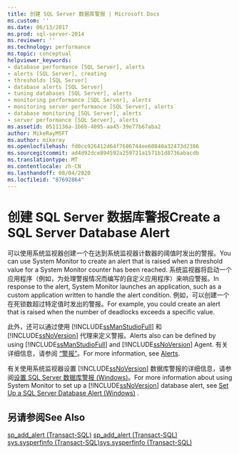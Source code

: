 ```yaml
---
title: 创建 SQL Server 数据库警报 | Microsoft Docs
ms.custom: ''
ms.date: 06/13/2017
ms.prod: sql-server-2014
ms.reviewer: ''
ms.technology: performance
ms.topic: conceptual
helpviewer_keywords:
- database performance [SQL Server], alerts
- alerts [SQL Server], creating
- thresholds [SQL Server]
- database alerts [SQL Server]
- tuning databases [SQL Server], alerts
- monitoring performance [SQL Server], alerts
- monitoring server performance [SQL Server], alerts
- database monitoring [SQL Server], alerts
- server performance [SQL Server], alerts
ms.assetid: 0511136a-1b6b-4095-aa45-39e77b67aba2
author: MikeRayMSFT
ms.author: mikeray
ms.openlocfilehash: fd0cc926412d64f7686744ee60840a32473d2386
ms.sourcegitcommit: ad4d92dce894592a259721a1571b1d8736abacdb
ms.translationtype: MT
ms.contentlocale: zh-CN
ms.lasthandoff: 08/04/2020
ms.locfileid: "87692864"
---
```

# <a name="create-a-sql-server-database-alert"></a><span data-ttu-id="bdeac-102">创建 SQL Server 数据库警报</span><span class="sxs-lookup"><span data-stu-id="bdeac-102">Create a SQL Server Database Alert</span></span>
  <span data-ttu-id="bdeac-103">可以使用系统监视器创建一个在达到系统监视器计数器的阈值时发出的警报。</span><span class="sxs-lookup"><span data-stu-id="bdeac-103">You can use System Monitor to create an alert that is raised when a threshold value for a System Monitor counter has been reached.</span></span> <span data-ttu-id="bdeac-104">系统监视器将启动一个应用程序（例如，为处理警报情况而编写的自定义应用程序）来响应警报。</span><span class="sxs-lookup"><span data-stu-id="bdeac-104">In response to the alert, System Monitor launches an application, such as a custom application written to handle the alert condition.</span></span> <span data-ttu-id="bdeac-105">例如，可以创建一个在死锁数超过特定值时发出的警报。</span><span class="sxs-lookup"><span data-stu-id="bdeac-105">For example, you could create an alert that is raised when the number of deadlocks exceeds a specific value.</span></span>  
  
 <span data-ttu-id="bdeac-106">此外，还可以通过使用 [!INCLUDE[ssManStudioFull](../../includes/ssmanstudiofull-md.md)] 和 [!INCLUDE[ssNoVersion](../../includes/ssnoversion-md.md)] 代理来定义警报。</span><span class="sxs-lookup"><span data-stu-id="bdeac-106">Alerts also can be defined by using [!INCLUDE[ssManStudioFull](../../includes/ssmanstudiofull-md.md)] and [!INCLUDE[ssNoVersion](../../includes/ssnoversion-md.md)] Agent.</span></span> <span data-ttu-id="bdeac-107">有关详细信息，请参阅 [“警报”](../../ssms/agent/alerts.md)。</span><span class="sxs-lookup"><span data-stu-id="bdeac-107">For more information, see [Alerts](../../ssms/agent/alerts.md).</span></span>  
  
 <span data-ttu-id="bdeac-108">有关使用系统监视器设置 [!INCLUDE[ssNoVersion](../../includes/ssnoversion-md.md)] 数据库警报的详细信息，请参阅[设置 SQL Server 数据库警报 (Windows)](../performance/set-up-a-sql-server-database-alert-windows.md)。</span><span class="sxs-lookup"><span data-stu-id="bdeac-108">For more information about using System Monitor to set up a [!INCLUDE[ssNoVersion](../../includes/ssnoversion-md.md)] database alert, see [Set Up a SQL Server Database Alert &#40;Windows&#41;](../performance/set-up-a-sql-server-database-alert-windows.md) .</span></span>  
  
## <a name="see-also"></a><span data-ttu-id="bdeac-109">另请参阅</span><span class="sxs-lookup"><span data-stu-id="bdeac-109">See Also</span></span>  
 <span data-ttu-id="bdeac-110">[sp_add_alert (Transact-SQL)](/sql/relational-databases/system-stored-procedures/sp-add-alert-transact-sql) </span><span class="sxs-lookup"><span data-stu-id="bdeac-110">[sp_add_alert &#40;Transact-SQL&#41;](/sql/relational-databases/system-stored-procedures/sp-add-alert-transact-sql) </span></span>  
 [<span data-ttu-id="bdeac-111">sys.sysperfinfo (Transact-SQL)</span><span class="sxs-lookup"><span data-stu-id="bdeac-111">sys.sysperfinfo &#40;Transact-SQL&#41;</span></span>](/sql/relational-databases/system-compatibility-views/sys-sysperfinfo-transact-sql)  
  
  
